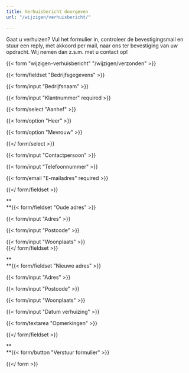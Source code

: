 ```yaml
---
title: Verhuisbericht doorgeven
url: "/wijzigen/verhuisbericht/"

---
```

Gaat u verhuizen? Vul het formulier in, controleer de bevestigingsmail en stuur een reply, met akkoord per mail, naar ons ter bevestiging van uw opdracht. Wij nemen dan z.s.m. met u contact op!

{{< form "wijzigen-verhuisbericht" "/wijzigen/verzonden" >}}

{{< form/fieldset "Bedrijfsgegevens" >}}

{{< form/input "Bedrijfsnaam" >}}

{{< form/input "Klantnummer" required >}}

{{< form/select "Aanhef" >}}

{{< form/option "Heer" >}}

{{< form/option "Mevrouw" >}}

{{</ form/select >}}

{{< form/input "Contactpersoon" >}}

{{< form/input "Telefoonnummer" >}}

{{< form/email "E-mailadres" required >}}

{{</ form/fieldset >}}

**  
 **{{< form/fieldset "Oude adres" >}}

{{< form/input "Adres" >}}

{{< form/input "Postcode" >}}

{{< form/input "Woonplaats" >}}  
 {{</ form/fieldset >}}

**  
 **{{< form/fieldset "Nieuwe adres" >}}

{{< form/input "Adres" >}}

{{< form/input "Postcode" >}}

{{< form/input "Woonplaats" >}}

{{< form/input "Datum verhuizing" >}}

{{< form/textarea "Opmerkingen" >}}

{{</ form/fieldset >}}

**  
 **{{< form/button "Verstuur formulier" >}}

  
 {{</ form >}}